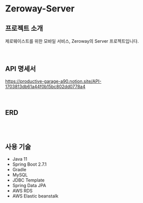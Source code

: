 # Zeroway-Server

## 프로젝트 소개
제로웨이스트를 위한 모바일 서비스, Zeroway의 Server 프로젝트입니다.  
<br><br>

## API 명세서
https://productive-garage-a90.notion.site/API-1703813db61a44f0b15bc802dd0778a4  
<br><br>

## ERD
<br><br>

## 사용 기술
- Java 11
- Spring Boot 2.7.1
- Gradle
- MySQL
- JDBC Template
- Spring Data JPA
- AWS RDS
- AWS Elastic beanstalk

<br><br>
